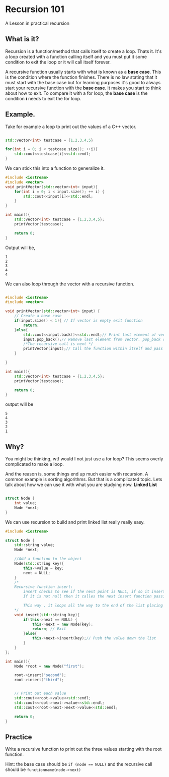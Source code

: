 # Recursion 101

A Lesson in practical recursion

## What is it?

Recursion is a function/method that calls itself to create a loop. Thats it. It's a loop created with a function calling itself and you must put it some condition to exit the loop or it will call itself forever.

A recursive function usually starts with what is known as a **base case**. This is the condition where the function finishes. There is no law stating that it must start with the base case but for learning purposes it's good to always start your recursive function with the **base case**. It makes you start to think about how to exit. To compare it with a for loop, the **base case** is the condition **i** needs to exit the for loop.

## Example.

Take for example a loop to print out the values of a C++ vector.

```cpp

std::vector<int> testcase = {1,2,3,4,5}

for(int i = 0; i < testcase.size(); ++i){
    std::cout<<testcase[i]<<std::endl;
}
```

We can stick this into a function to generalize it.

```cpp
#include <iostream>
#include <vector>
void printVector(std::vector<int> input){
    for(int i = 0; i < input.size(); ++ i) {
        std::cout<<input[i]<<std::endl;
    }
}

int main(){
    std::vector<int> testcase = {1,2,3,4,5};
    printVector(testcase);

    return 0;
}


```

Output will be,

```
1
2
3
4
4
```

We can also loop through the vector with a recursive function.

```cpp

#include <iostream>
#include <vector>

void printVector(std::vector<int> input) {
    // Create a base case
    if(input.size() < 1){ // If vector is empty exit function
        return;
    }else{
        std::cout<<input.back()<<std::endl;// Print last element of vector
        input.pop_back();// Remove last element from vector. pop_back removes last element of vector
        /*The recursive call is next */
        printVector(input);// Call the function within itself and pass it a vector with one less element
    }

}

int main(){
    std::vector<int> testcase = {1,2,3,4,5};
    printVector(testcase);

    return 0;
}
```

output will be

```
5
4
3
2
1
```

## Why?

You might be thinking, wtf would I not just use a for loop? This seems overly complicated to make a loop.

And the reason is, some things end up much easier with recursion. A common example is sorting algorithms. But that is a complicated topic. Lets talk about how we can use it with what you are studying now. **Linked List**

```cpp

struct Node {
    int value;
    Node *next;
}

```

We can use recursion to build and print linked list really really easy.


```cpp
#include <iostream>

struct Node {
    std::string value;
    Node *next;

    //Add a function to the object
    Node(std::string key){
        this->value = key;
        next = NULL;
    }
    /*
    Recursive function insert:
        insert checks to see if the next point is NULL, if so it inserts the value into next.
        If it is not null then it calles the next insert function passing the value down the chain.

        This way , it loops all the way to the end of the list placing the value at the end with a new node.
    */
    void insert(std::string key){
        if(this->next == NULL) {
            this->next = new Node(key);
            return; // Exit
        }else{
            this->next->insert(key);// Push the value down the list
        }
    }
};

int main(){
    Node *root = new Node("first");

    root->insert("second");
    root->insert("third");


    // Print out each value
    std::cout<<root->value<<std::endl;
    std::cout<<root->next->value<<std::endl;
    std::cout<<root->next->next->value<<std::endl;

    return 0;
}

```

## Practice

Write a recursive function to print out the three values starting with the root function.

Hint: the base case should be `if (node == NULL)` and the recursive call should be `functionname(node->next)`